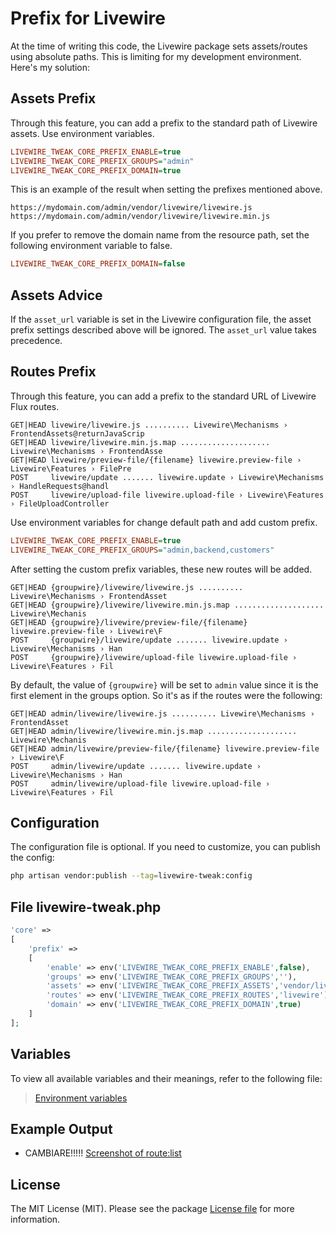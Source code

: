 # Prefix for Livewire

At the time of writing this code, the Livewire package sets assets/routes using absolute paths. This is limiting for my development environment. Here's my solution:

## Assets Prefix

Through this feature, you can add a prefix to the standard path of Livewire assets. Use environment variables.

```ini
LIVEWIRE_TWEAK_CORE_PREFIX_ENABLE=true
LIVEWIRE_TWEAK_CORE_PREFIX_GROUPS="admin"
LIVEWIRE_TWEAK_CORE_PREFIX_DOMAIN=true
```

This is an example of the result when setting the prefixes mentioned above.

```
https://mydomain.com/admin/vendor/livewire/livewire.js
https://mydomain.com/admin/vendor/livewire/livewire.min.js
```

If you prefer to remove the domain name from the resource path, set the following environment variable to false.

```ini
LIVEWIRE_TWEAK_CORE_PREFIX_DOMAIN=false
```

## Assets Advice

If the `asset_url` variable is set in the Livewire configuration file, the asset prefix settings described above will be ignored. The `asset_url` value takes precedence.

## Routes Prefix

Through this feature, you can add a prefix to the standard URL of Livewire Flux routes.

```
GET|HEAD livewire/livewire.js .......... Livewire\Mechanisms › FrontendAssets@returnJavaScrip
GET|HEAD livewire/livewire.min.js.map .................... Livewire\Mechanisms › FrontendAsse
GET|HEAD livewire/preview-file/{filename} livewire.preview-file › Livewire\Features › FilePre
POST     livewire/update ....... livewire.update › Livewire\Mechanisms › HandleRequests@handl
POST     livewire/upload-file livewire.upload-file › Livewire\Features › FileUploadController
```

Use environment variables for change default path and add custom prefix.

```ini
LIVEWIRE_TWEAK_CORE_PREFIX_ENABLE=true
LIVEWIRE_TWEAK_CORE_PREFIX_GROUPS="admin,backend,customers"
```
After setting the custom prefix variables, these new routes will be added.

```
GET|HEAD {groupwire}/livewire/livewire.js .......... Livewire\Mechanisms › FrontendAsset
GET|HEAD {groupwire}/livewire/livewire.min.js.map .................... Livewire\Mechanis
GET|HEAD {groupwire}/livewire/preview-file/{filename} livewire.preview-file › Livewire\F
POST     {groupwire}/livewire/update ....... livewire.update › Livewire\Mechanisms › Han
POST     {groupwire}/livewire/upload-file livewire.upload-file › Livewire\Features › Fil
```

By default, the value of `{groupwire}` will be set to `admin` value since it is the first element in the groups option. So it's as if the routes were the following:

```
GET|HEAD admin/livewire/livewire.js .......... Livewire\Mechanisms › FrontendAsset
GET|HEAD admin/livewire/livewire.min.js.map .................... Livewire\Mechanis
GET|HEAD admin/livewire/preview-file/{filename} livewire.preview-file › Livewire\F
POST     admin/livewire/update ....... livewire.update › Livewire\Mechanisms › Han
POST     admin/livewire/upload-file livewire.upload-file › Livewire\Features › Fil
```

## Configuration

The configuration file is optional. If you need to customize, you can publish the config:

```bash
php artisan vendor:publish --tag=livewire-tweak:config
```

## File livewire-tweak.php

```php
'core' =>
[
    'prefix' =>
    [
        'enable' => env('LIVEWIRE_TWEAK_CORE_PREFIX_ENABLE',false),
        'groups' => env('LIVEWIRE_TWEAK_CORE_PREFIX_GROUPS',''),
        'assets' => env('LIVEWIRE_TWEAK_CORE_PREFIX_ASSETS','vendor/livewire'),
        'routes' => env('LIVEWIRE_TWEAK_CORE_PREFIX_ROUTES','livewire'),
        'domain' => env('LIVEWIRE_TWEAK_CORE_PREFIX_DOMAIN',true)
    ]
];
```

## Variables

To view all available variables and their meanings, refer to the following file:

> [Environment variables](../../examples/variables.env)

## Example Output

- CAMBIARE!!!!! [Screenshot of route:list](../images/core-routes.jpg)  

## License

The MIT License (MIT). Please see the package [License file](../../LICENSE) for more information.